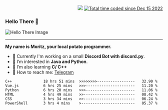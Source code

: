 <div align="right">
  <img src="https://visitor-badge.laobi.icu/badge?page_id=RealPotatoe.RealPotatoe">
  <a href="https://wakatime.com/@055ad605-78d0-4854-8a93-af21ba54a49f">
    <img src="https://wakatime.com/badge/user/055ad605-78d0-4854-8a93-af21ba54a49f.svg" alt="Total time coded since Dec 15 2022" />
  </a>
</div>

### Hello There 👋

![Hello There Image](https://media.giphy.com/media/xTiIzJSKB4l7xTouE8/giphy.gif)

***

**My name is Moritz, your local potato programmer.**

* 💫 Currently I'm working on a small **Discord Bot with discord.py**.
* 🧠 I’m interested in **Java and Python**.
* 📖 I’m also learning **C/ C++**
* 💬 How to reach me: <a href="https://t.me/ThePotatoe">Telegram</a>

<!--START_SECTION:waka-->

```text
C++              18 hrs 51 mins  >>>>>>>>-----------------   32.90 %
Vue.js           6 hrs 25 mins   >>>----------------------   11.20 %
Python           6 hrs 20 mins   >>>----------------------   11.06 %
HTML             4 hrs 49 mins   >>-----------------------   08.42 %
CSS              3 hrs 34 mins   >>-----------------------   06.24 %
PowerShell       3 hrs 4 mins    >------------------------   05.37 %
```

<!--END_SECTION:waka-->
